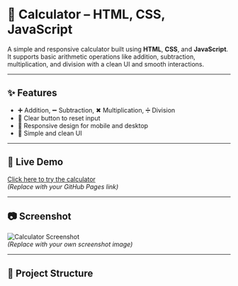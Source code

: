 # 🧮 Calculator – HTML, CSS, JavaScript

A simple and responsive calculator built using **HTML**, **CSS**, and **JavaScript**.  
It supports basic arithmetic operations like addition, subtraction, multiplication, and division with a clean UI and smooth interactions.  

---

## ✨ Features
- ➕ Addition, ➖ Subtraction, ✖ Multiplication, ➗ Division
- 🧹 Clear button to reset input
- 📱 Responsive design for mobile and desktop
- 🎨 Simple and clean UI

---

## 🚀 Live Demo
[Click here to try the calculator](https://Prteek14.github.io/CALCULATOR-JS)  
*(Replace with your GitHub Pages link)*

---

## 📷 Screenshot
![Calculator Screenshot](screenshot.png)  
*(Replace with your own screenshot image)*

---

## 📂 Project Structure
